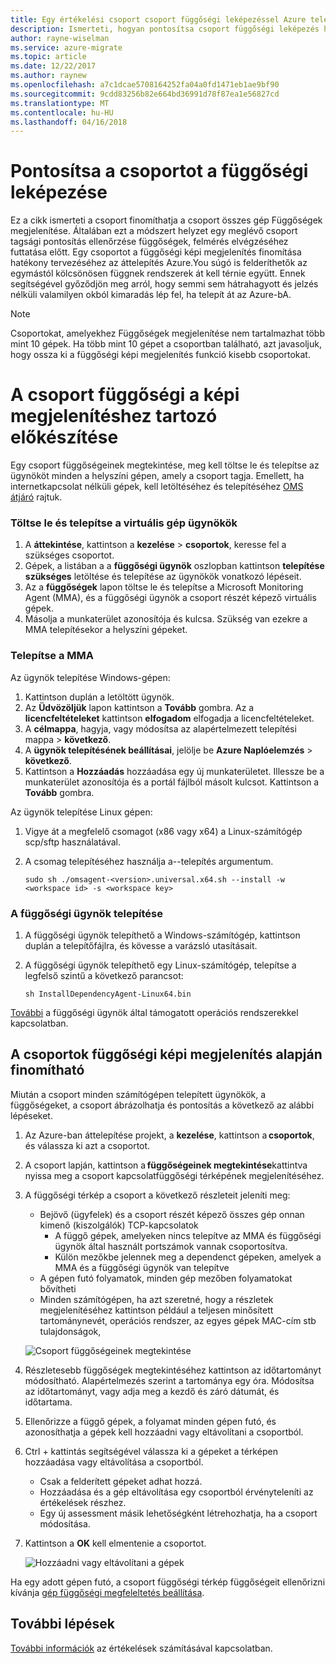 ```yaml
---
title: Egy értékelési csoport csoport függőségi leképezéssel Azure telepítse át a pontosítsa |} Microsoft Docs
description: Ismerteti, hogyan pontosítsa csoport függőségi leképezés használata az Azure áttelepítése szolgáltatásban értékelését.
author: rayne-wiselman
ms.service: azure-migrate
ms.topic: article
ms.date: 12/22/2017
ms.author: raynew
ms.openlocfilehash: a7c1dcae5708164252fa04a0fd1471eb1ae9bf90
ms.sourcegitcommit: 9cdd83256b82e664bd36991d78f87ea1e56827cd
ms.translationtype: MT
ms.contentlocale: hu-HU
ms.lasthandoff: 04/16/2018
---
```

# <a name="refine-a-group-using-group-dependency-mapping"></a>Pontosítsa a csoportot a függőségi leképezése

Ez a cikk ismerteti a csoport finomíthatja a csoport összes gép Függőségek megjelenítése. Általában ezt a módszert helyzet egy meglévő csoport tagsági pontosítás ellenőrzése függőségek, felmérés elvégzéséhez futtatása előtt. Egy csoportot a függőségi képi megjelenítés finomítása hatékony tervezéséhez az áttelepítés Azure.You súgó is felderíthetők az egymástól kölcsönösen függnek rendszerek át kell térnie együtt. Ennek segítségével győződjön meg arról, hogy semmi sem hátrahagyott és jelzés nélküli valamilyen okból kimaradás lép fel, ha telepít át az Azure-bA. 


> [!NOTE]
> Csoportokat, amelyekhez Függőségek megjelenítése nem tartalmazhat több mint 10 gépek. Ha több mint 10 gépet a csoportban található, azt javasoljuk, hogy ossza ki a függőségi képi megjelenítés funkció kisebb csoportokat.


# <a name="prepare-the-group-for-dependency-visualization"></a>A csoport függőségi a képi megjelenítéshez tartozó előkészítése
Egy csoport függőségeinek megtekintése, meg kell töltse le és telepítse az ügynököt minden a helyszíni gépen, amely a csoport tagja. Emellett, ha internetkapcsolat nélküli gépek, kell letöltéséhez és telepítéséhez [OMS átjáró](../log-analytics/log-analytics-oms-gateway.md) rajtuk.

### <a name="download-and-install-the-vm-agents"></a>Töltse le és telepítse a virtuális gép ügynökök
1. A **áttekintése**, kattintson a **kezelése** > **csoportok**, keresse fel a szükséges csoportot.
2. Gépek, a listában a a **függőségi ügynök** oszlopban kattintson **telepítése szükséges** letöltése és telepítése az ügynökök vonatkozó lépéseit.
3. Az a **függőségek** lapon töltse le és telepítse a Microsoft Monitoring Agent (MMA), és a függőségi ügynök a csoport részét képező virtuális gépek.
4. Másolja a munkaterület azonosítója és kulcsa. Szükség van ezekre a MMA telepítésekor a helyszíni gépeket.

### <a name="install-the-mma"></a>Telepítse a MMA

Az ügynök telepítése Windows-gépen:

1. Kattintson duplán a letöltött ügynök.
2. Az **Üdvözöljük** lapon kattintson a **Tovább** gombra. Az a **licencfeltételeket** kattintson **elfogadom** elfogadja a licencfeltételeket.
3. A **célmappa**, hagyja, vagy módosítsa az alapértelmezett telepítési mappa > **következő**. 
4. A **ügynök telepítésének beállításai**, jelölje be **Azure Naplóelemzés** > **következő**. 
5. Kattintson a **Hozzáadás** hozzáadása egy új munkaterületet. Illessze be a munkaterület azonosítója és a portál fájlból másolt kulcsot. Kattintson a **Tovább** gombra.


Az ügynök telepítése Linux gépen:

1. Vigye át a megfelelő csomagot (x86 vagy x64) a Linux-számítógép scp/sftp használatával.
2. A csomag telepítéséhez használja a--telepítés argumentum.

    ```sudo sh ./omsagent-<version>.universal.x64.sh --install -w <workspace id> -s <workspace key>```


### <a name="install-the-dependency-agent"></a>A függőségi ügynök telepítése
1. A függőségi ügynök telepíthető a Windows-számítógép, kattintson duplán a telepítőfájlra, és kövesse a varázsló utasításait.
2. A függőségi ügynök telepíthető egy Linux-számítógép, telepítse a legfelső szintű a következő parancsot:

    ```sh InstallDependencyAgent-Linux64.bin```

[További](../operations-management-suite/operations-management-suite-service-map-configure.md#supported-operating-systems) a függőségi ügynök által támogatott operációs rendszerekkel kapcsolatban. 

## <a name="refine-the-group-based-on-dependency-visualization"></a>A csoportok függőségi képi megjelenítés alapján finomítható
Miután a csoport minden számítógépen telepített ügynökök, a függőségeket, a csoport ábrázolhatja és pontosítás a következő az alábbi lépéseket.

1. Az Azure-ban áttelepítése projekt, a **kezelése**, kattintson a **csoportok**, és válassza ki azt a csoportot.
2. A csoport lapján, kattintson a **függőségeinek megtekintése**kattintva nyissa meg a csoport kapcsolatfüggőségi térképének megjelenítéséhez.
3. A függőségi térkép a csoport a következő részleteit jeleníti meg:
    - Bejövő (ügyfelek) és a csoport részét képező összes gép onnan kimenő (kiszolgálók) TCP-kapcsolatok
        - A függő gépek, amelyeken nincs telepítve az MMA és függőségi ügynök által használt portszámok vannak csoportosítva.
        - Külön mezőkbe jelennek meg a dependenct gépeken, amelyek a MMA és a függőségi ügynök van telepítve 
    - A gépen futó folyamatok, minden gép mezőben folyamatokat bővítheti
    - Minden számítógépen, ha azt szeretné, hogy a részletek megjelenítéséhez kattintson például a teljesen minősített tartománynevét, operációs rendszer, az egyes gépek MAC-cím stb tulajdonságok,

     ![Csoport függőségeinek megtekintése](./media/how-to-create-group-dependencies/view-group-dependencies.png)

3. Részletesebb függőségek megtekintéséhez kattintson az időtartományt módosítható. Alapértelmezés szerint a tartománya egy óra. Módosítsa az időtartományt, vagy adja meg a kezdő és záró dátumát, és időtartama.
4. Ellenőrizze a függő gépek, a folyamat minden gépen futó, és azonosíthatja a gépek kell hozzáadni vagy eltávolítani a csoportból.
5. Ctrl + kattintás segítségével válassza ki a gépeket a térképen hozzáadása vagy eltávolítása a csoportból.
    - Csak a felderített gépeket adhat hozzá.
    - Hozzáadása és a gép eltávolítása egy csoportból érvényteleníti az értékelések részhez.
    - Egy új assessment másik lehetőségként létrehozhatja, ha a csoport módosítása.
5. Kattintson a **OK** kell elmentenie a csoportot.

    ![Hozzáadni vagy eltávolítani a gépek](./media/how-to-create-group-dependencies/add-remove.png)

Ha egy adott gépen futó, a csoport függőségi térkép függőségeit ellenőrizni kívánja [gép függőségi megfeleltetés beállítása](how-to-create-group-machine-dependencies.md).


## <a name="next-steps"></a>További lépések

[További információk](concepts-assessment-calculation.md) az értékelések számításával kapcsolatban.
